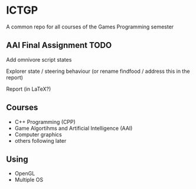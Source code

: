 # ICTGP
A common repo for all courses of the Games Programming semester


## AAI Final Assignment TODO
Add omnivore script states

Explorer state / steering behaviour (or rename findfood / address this in the report)

Report (in LaTeX?)


## Courses
- C++ Programming (CPP)
- Game Algortihms and Artificial Intelligence (AAI)
- Computer graphics
- others following later


## Using
- OpenGL
- Multiple OS
